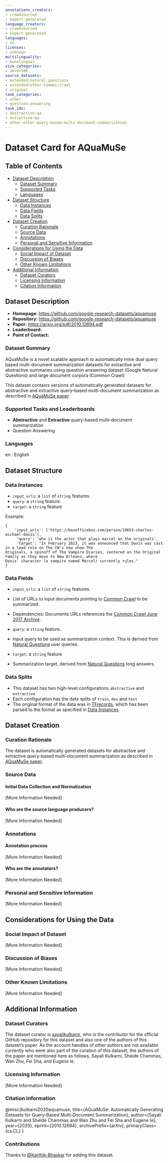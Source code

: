 ```yaml
---
annotations_creators:
- crowdsourced
- expert-generated
language_creators:
- crowdsourced
- expert-generated
languages:
- en
licenses:
- unknown
multilinguality:
- monolingual
size_categories:
- 1K<n<10K
source_datasets:
- extended|natural_questions
- extended|other-Common-Crawl
- original
task_categories:
- other
- question-answering
task_ids:
- abstractive-qa
- extractive-qa
- other-other-query-based-multi-document-summarization
---
```


# Dataset Card for AQuaMuSe
## Table of Contents
- [Dataset Description](#dataset-description)
  - [Dataset Summary](#dataset-summary)
  - [Supported Tasks](#supported-tasks-and-leaderboards)
  - [Languages](#languages)
- [Dataset Structure](#dataset-structure)
  - [Data Instances](#data-instances)
  - [Data Fields](#data-fields)
  - [Data Splits](#data-splits)
- [Dataset Creation](#dataset-creation)
  - [Curation Rationale](#curation-rationale)
  - [Source Data](#source-data)
  - [Annotations](#annotations)
  - [Personal and Sensitive Information](#personal-and-sensitive-information)
- [Considerations for Using the Data](#considerations-for-using-the-data)
  - [Social Impact of Dataset](#social-impact-of-dataset)
  - [Discussion of Biases](#discussion-of-biases)
  - [Other Known Limitations](#other-known-limitations)
- [Additional Information](#additional-information)
  - [Dataset Curators](#dataset-curators)
  - [Licensing Information](#licensing-information)
  - [Citation Information](#citation-information)

## Dataset Description

- **Homepage:** https://github.com/google-research-datasets/aquamuse
- **Repository:** https://github.com/google-research-datasets/aquamuse
- **Paper:** https://arxiv.org/pdf/2010.12694.pdf
- **Leaderboard:**
- **Point of Contact:**

### Dataset Summary

AQuaMuSe is a novel scalable approach to automatically mine dual query based multi-document summarization datasets for extractive and abstractive summaries using question answering dataset (Google Natural Questions) and large document corpora (Common Crawl)

This dataset contains versions of automatically generated datasets for abstractive and extractive query-based multi-document summarization as described in [AQuaMuSe paper](https://arxiv.org/pdf/2010.12694.pdf).
### Supported Tasks and Leaderboards

- **Abstractive** and **Extractive** query-based multi-document summarization
- Question Answering

### Languages

en : English

## Dataset Structure

### Data Instances

- `input_urls`: a `list` of `string` features. 
- `query`: a `string` feature.
- `target`: a `string` feature


Example: 

```
{
    'input_urls': ['https://boxofficebuz.com/person/19653-charles-michael-davis'],
     'query': 'who is the actor that plays marcel on the originals',
     'target': "In February 2013, it was announced that Davis was cast in a lead role on The CW's new show The 
Originals, a spinoff of The Vampire Diaries, centered on the Original Family as they move to New Orleans, where 
Davis' character (a vampire named Marcel) currently rules."
}
```

### Data Fields

 - `input_urls`: a `list` of `string` features. 
  - List of URLs to input documents pointing to  [Common Crawl](https://commoncrawl.org/2017/07/june-2017-crawl-archive-now-available)  to be summarized. 
  - Dependencies: Documents URLs references the  [Common Crawl June 2017 Archive](https://commoncrawl.org/2017/07/june-2017-crawl-archive-now-available).
  
 - `query`: a `string` feature.
  - Input query to be used as summarization context. This is  derived from  [Natural Questions](https://ai.google.com/research/NaturalQuestions/)  user queries.
  
 -  `target`: a `string` feature
  - Summarization target, derived from  [Natural Questions](https://ai.google.com/research/NaturalQuestions/)  long answers.
### Data Splits
 - This dataset has two high-level configurations `abstractive` and `extractive`
 - Each configuration has the data splits of `train`, `dev` and `test`
 - The original format of the data was in [TFrecords](https://www.tensorflow.org/tutorials/load_data/tfrecord), which has been parsed to the format as specified in [Data Instances](#data-instances)
 
## Dataset Creation

### Curation Rationale

The dataset is automatically generated datasets for abstractive and extractive query-based multi-document summarization as described in [AQuaMuSe paper](https://arxiv.org/pdf/2010.12694.pdf).
### Source Data

#### Initial Data Collection and Normalization

[More Information Needed]

#### Who are the source language producers?

[More Information Needed]

### Annotations

#### Annotation process

[More Information Needed]

#### Who are the annotators?

[More Information Needed]

### Personal and Sensitive Information

[More Information Needed]

## Considerations for Using the Data

### Social Impact of Dataset

[More Information Needed]

### Discussion of Biases

[More Information Needed]

### Other Known Limitations

[More Information Needed]

## Additional Information

### Dataset Curators

The dataset curator is [sayalikulkarni](https://github.com/google-research-datasets/aquamuse/commits?author=sayalikulkarni), who is the contributor for the official GitHub repository for this dataset and also one of the authors of this dataset’s paper. As the account handles of other authors are not available currently who were also part of the curation of this dataset, the authors of the paper are mentioned here as follows, Sayali Kulkarni, Sheide Chammas, Wan Zhu, Fei Sha, and Eugene Ie.

### Licensing Information

[More Information Needed]

### Citation Information

@misc{kulkarni2020aquamuse,
      title={AQuaMuSe: Automatically Generating Datasets for Query-Based Multi-Document Summarization}, 
      author={Sayali Kulkarni and Sheide Chammas and Wan Zhu and Fei Sha and Eugene Ie},
      year={2020},
      eprint={2010.12694},
      archivePrefix={arXiv},
      primaryClass={cs.CL}
}

### Contributions

Thanks to [@Karthik-Bhaskar](https://github.com/Karthik-Bhaskar) for adding this dataset.